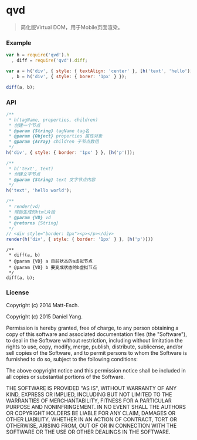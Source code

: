 qvd
====

> 简化版Virtual DOM，用于Mobile页面渲染。

### Example

```javascript
var h = require('qvd').h
  , diff = require('qvd').diff;

var a = h('div', { style: { textAlign: 'center' }, [h('text', 'hello')] })
  , b = h('div', { style: { borer: '1px' } });

diff(a, b);
```

### API

```javascript
/**
 * h(tagName, properties, children)
 * 创建一个节点
 * @param {String} tagName tag名
 * @param {Object} properties 属性对象
 * @param {Array} children 子节点数组
 */
h('div', { style: { border: '1px' } }, [h('p')]);
```

```javascript
/**
 * h('text', text)
 * 创建文字节点
 * @param {String} text 文字节点内容
 */
h('text', 'hello world');
```

```javascript
/**
 * render(vd)
 * 得到生成的html片段
 * @param {VD} vd
 * @returns {String}
 */
// <div style="border: 1px"><p></p></div>
render(h('div', { style: { border: '1px' } }, [h('p')]))
```

```javasript
/**
 * diff(a, b)
 * @param {VD} a 目前状态的a虚拟节点
 * @param {VD} b 要变成状态的b虚拟节点
 */
diff(a, b);
```

### License

Copyright (c) 2014 Matt-Esch.

Copyright (c) 2015 Daniel Yang.

Permission is hereby granted, free of charge, to any person obtaining a copy
of this software and associated documentation files (the "Software"), to deal
in the Software without restriction, including without limitation the rights
to use, copy, modify, merge, publish, distribute, sublicense, and/or sell
copies of the Software, and to permit persons to whom the Software is
furnished to do so, subject to the following conditions:

The above copyright notice and this permission notice shall be included in
all copies or substantial portions of the Software.

THE SOFTWARE IS PROVIDED "AS IS", WITHOUT WARRANTY OF ANY KIND, EXPRESS OR
IMPLIED, INCLUDING BUT NOT LIMITED TO THE WARRANTIES OF MERCHANTABILITY,
FITNESS FOR A PARTICULAR PURPOSE AND NONINFRINGEMENT. IN NO EVENT SHALL THE
AUTHORS OR COPYRIGHT HOLDERS BE LIABLE FOR ANY CLAIM, DAMAGES OR OTHER
LIABILITY, WHETHER IN AN ACTION OF CONTRACT, TORT OR OTHERWISE, ARISING FROM,
OUT OF OR IN CONNECTION WITH THE SOFTWARE OR THE USE OR OTHER DEALINGS IN
THE SOFTWARE.
